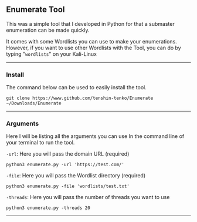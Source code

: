 ## Enumerate Tool

This was a simple tool that I developed in Python for 
that a submaster enumeration can be made quickly.

It comes with some Wordlists you can use to make your
enumerations. However, if you want to use other Wordlists with the 
Tool, you can do by typing "`wordlists`" on your Kali-Linux

--- 

### Install

The command below can be used to easily install the tool.

```
git clone https://www.github.com/tenshin-tenko/Enumerate ~/Downloads/Enumerate
```
---

### Arguments

Here I will be listing all the arguments you can use
In the command line of your terminal to run the tool.

`-url`: Here you will pass the domain URL (required)
```
python3 enumerate.py -url 'https://test.com/' 
```

`-file`: Here you will pass the Wordlist directory (required)

```
python3 enumerate.py -file 'wordlists/test.txt'
```

`-threads`: Here you will pass the number of threads you want to use

```
python3 enumerate.py -threads 20
```

---
